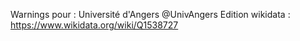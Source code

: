 Warnings pour : Université d'Angers @UnivAngers
Edition wikidata : https://www.wikidata.org/wiki/Q1538727 

